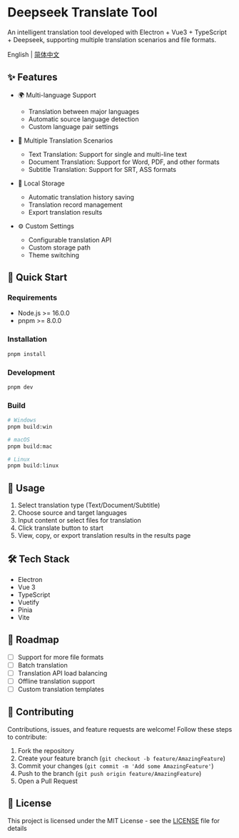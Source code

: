 # Deepseek Translate Tool

An intelligent translation tool developed with Electron + Vue3 + TypeScript + Deepseek, supporting multiple translation scenarios and file formats.

English | [简体中文](./README.md)

## ✨ Features

- 🌍 Multi-language Support
  - Translation between major languages
  - Automatic source language detection
  - Custom language pair settings

- 📝 Multiple Translation Scenarios
  - Text Translation: Support for single and multi-line text
  - Document Translation: Support for Word, PDF, and other formats
  - Subtitle Translation: Support for SRT, ASS formats

- 💾 Local Storage
  - Automatic translation history saving
  - Translation record management
  - Export translation results

- ⚙️ Custom Settings
  - Configurable translation API
  - Custom storage path
  - Theme switching

## 🚀 Quick Start

### Requirements

- Node.js >= 16.0.0
- pnpm >= 8.0.0

### Installation

```bash
pnpm install
```

### Development

```bash
pnpm dev
```

### Build

```bash
# Windows
pnpm build:win

# macOS
pnpm build:mac

# Linux
pnpm build:linux
```

## 📖 Usage

1. Select translation type (Text/Document/Subtitle)
2. Choose source and target languages
3. Input content or select files for translation
4. Click translate button to start
5. View, copy, or export translation results in the results page

## 🛠️ Tech Stack

- Electron
- Vue 3
- TypeScript
- Vuetify
- Pinia
- Vite

## 📝 Roadmap

- [ ] Support for more file formats
- [ ] Batch translation
- [ ] Translation API load balancing
- [ ] Offline translation support
- [ ] Custom translation templates

## 🤝 Contributing

Contributions, issues, and feature requests are welcome! Follow these steps to contribute:

1. Fork the repository
2. Create your feature branch (`git checkout -b feature/AmazingFeature`)
3. Commit your changes (`git commit -m 'Add some AmazingFeature'`)
4. Push to the branch (`git push origin feature/AmazingFeature`)
5. Open a Pull Request

## 📄 License

This project is licensed under the MIT License - see the [LICENSE](./LICENSE) file for details 